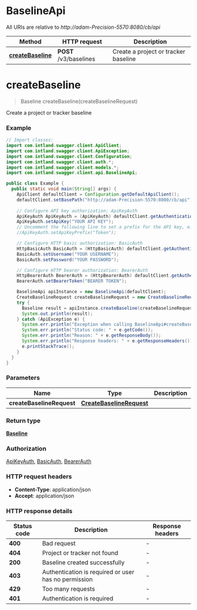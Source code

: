 # BaselineApi

All URIs are relative to *http://adam-Precision-5570:8080/cb/api*

Method | HTTP request | Description
------------- | ------------- | -------------
[**createBaseline**](BaselineApi.md#createBaseline) | **POST** /v3/baselines | Create a project or tracker baseline


<a name="createBaseline"></a>
# **createBaseline**
> Baseline createBaseline(createBaselineRequest)

Create a project or tracker baseline

### Example
```java
// Import classes:
import com.intland.swagger.client.ApiClient;
import com.intland.swagger.client.ApiException;
import com.intland.swagger.client.Configuration;
import com.intland.swagger.client.auth.*;
import com.intland.swagger.client.models.*;
import com.intland.swagger.client.api.BaselineApi;

public class Example {
  public static void main(String[] args) {
    ApiClient defaultClient = Configuration.getDefaultApiClient();
    defaultClient.setBasePath("http://adam-Precision-5570:8080/cb/api");
    
    // Configure API key authorization: ApiKeyAuth
    ApiKeyAuth ApiKeyAuth = (ApiKeyAuth) defaultClient.getAuthentication("ApiKeyAuth");
    ApiKeyAuth.setApiKey("YOUR API KEY");
    // Uncomment the following line to set a prefix for the API key, e.g. "Token" (defaults to null)
    //ApiKeyAuth.setApiKeyPrefix("Token");

    // Configure HTTP basic authorization: BasicAuth
    HttpBasicAuth BasicAuth = (HttpBasicAuth) defaultClient.getAuthentication("BasicAuth");
    BasicAuth.setUsername("YOUR USERNAME");
    BasicAuth.setPassword("YOUR PASSWORD");

    // Configure HTTP bearer authorization: BearerAuth
    HttpBearerAuth BearerAuth = (HttpBearerAuth) defaultClient.getAuthentication("BearerAuth");
    BearerAuth.setBearerToken("BEARER TOKEN");

    BaselineApi apiInstance = new BaselineApi(defaultClient);
    CreateBaselineRequest createBaselineRequest = new CreateBaselineRequest(); // CreateBaselineRequest | 
    try {
      Baseline result = apiInstance.createBaseline(createBaselineRequest);
      System.out.println(result);
    } catch (ApiException e) {
      System.err.println("Exception when calling BaselineApi#createBaseline");
      System.err.println("Status code: " + e.getCode());
      System.err.println("Reason: " + e.getResponseBody());
      System.err.println("Response headers: " + e.getResponseHeaders());
      e.printStackTrace();
    }
  }
}
```

### Parameters

Name | Type | Description  | Notes
------------- | ------------- | ------------- | -------------
 **createBaselineRequest** | [**CreateBaselineRequest**](CreateBaselineRequest.md)|  | [optional]

### Return type

[**Baseline**](Baseline.md)

### Authorization

[ApiKeyAuth](../README.md#ApiKeyAuth), [BasicAuth](../README.md#BasicAuth), [BearerAuth](../README.md#BearerAuth)

### HTTP request headers

 - **Content-Type**: application/json
 - **Accept**: application/json

### HTTP response details
| Status code | Description | Response headers |
|-------------|-------------|------------------|
**400** | Bad request |  -  |
**404** | Project or tracker not found |  -  |
**200** | Baseline created successfully |  -  |
**403** | Authentication is required or user has no permission |  -  |
**429** | Too many requests |  -  |
**401** | Authentication is required |  -  |

